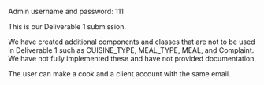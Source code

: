 Admin username and password: 111

This is our Deliverable 1 submission.

We have created additional components and classes that are not 
to be used in Deliverable 1 such as CUISINE_TYPE, MEAL_TYPE, MEAL,
and Complaint. We have not fully implemented these and have not provided
documentation. 

The user can make a cook and a client account with the same email.

